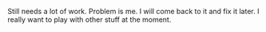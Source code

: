 Still needs a lot of work.
Problem is me.
I will come back to it and fix it later. I really want to play with other stuff at the moment.